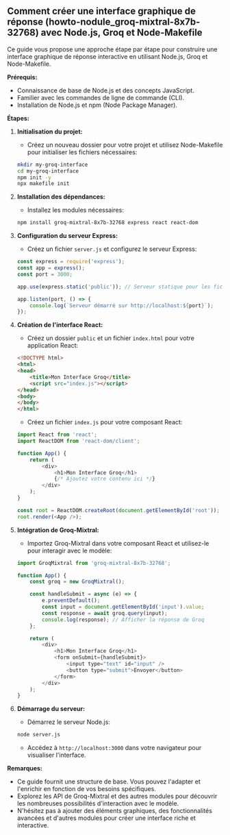 ## Comment créer une interface graphique de réponse (howto-nodule_groq-mixtral-8x7b-32768) avec Node.js, Groq et Node-Makefile

Ce guide vous propose une approche étape par étape pour construire une interface graphique de réponse interactive en utilisant Node.js, Groq et Node-Makefile. 

**Prérequis:**

* Connaissance de base de Node.js et des concepts JavaScript.
* Familier avec les commandes de ligne de commande (CLI).
* Installation de Node.js et npm (Node Package Manager).

**Étapes:**

1. **Initialisation du projet:**

   * Créez un nouveau dossier pour votre projet et utilisez Node-Makefile pour initialiser les fichiers nécessaires:

   ```bash
   mkdir my-groq-interface
   cd my-groq-interface
   npm init -y
   npx makefile init
   ```

2. **Installation des dépendances:**

   * Installez les modules nécessaires:

   ```bash
   npm install groq-mixtral-8x7b-32768 express react react-dom
   ```

3. **Configuration du serveur Express:**

   * Créez un fichier `server.js` et configurez le serveur Express:

   ```javascript
   const express = require('express');
   const app = express();
   const port = 3000;

   app.use(express.static('public')); // Serveur statique pour les fichiers HTML, CSS, JS

   app.listen(port, () => {
       console.log(`Serveur démarré sur http://localhost:${port}`);
   });
   ```

4. **Création de l'interface React:**

   * Créez un dossier `public` et un fichier `index.html` pour votre application React:

   ```html
   <!DOCTYPE html>
   <html>
   <head>
       <title>Mon Interface Groq</title>
       <script src="index.js"></script>
   </head>
   <body>
   </body>
   </html>
   ```

   * Créez un fichier `index.js` pour votre composant React:

   ```javascript
   import React from 'react';
   import ReactDOM from 'react-dom/client';

   function App() {
       return (
           <div>
               <h1>Mon Interface Groq</h1>
               {/* Ajoutez votre contenu ici */}
           </div>
       );
   }

   const root = ReactDOM.createRoot(document.getElementById('root'));
   root.render(<App />);
   ```

5. **Intégration de Groq-Mixtral:**

   * Importez Groq-Mixtral dans votre composant React et utilisez-le pour interagir avec le modèle:

   ```javascript
   import GroqMixtral from 'groq-mixtral-8x7b-32768';

   function App() {
       const groq = new GroqMixtral();

       const handleSubmit = async (e) => {
           e.preventDefault();
           const input = document.getElementById('input').value;
           const response = await groq.query(input);
           console.log(response); // Afficher la réponse de Groq
       };

       return (
           <div>
               <h1>Mon Interface Groq</h1>
               <form onSubmit={handleSubmit}>
                   <input type="text" id="input" />
                   <button type="submit">Envoyer</button>
               </form>
           </div>
       );
   }
   ```

6. **Démarrage du serveur:**

   * Démarrez le serveur Node.js:

   ```bash
   node server.js
   ```

   * Accédez à `http://localhost:3000` dans votre navigateur pour visualiser l'interface.



**Remarques:**

* Ce guide fournit une structure de base. Vous pouvez l'adapter et l'enrichir en fonction de vos besoins spécifiques.
* Explorez les API de Groq-Mixtral et des autres modules pour découvrir les nombreuses possibilités d'interaction avec le modèle.
* N'hésitez pas à ajouter des éléments graphiques, des fonctionnalités avancées et d'autres modules pour créer une interface riche et interactive.



